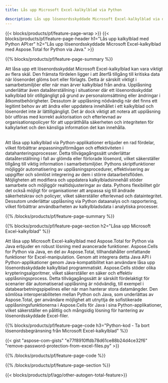 ```yaml
---
title: Lås upp Microsoft Excel-kalkylblad via Python 

description: Lås upp lösenordsskyddade Microsoft Excel-kalkylblad via ditt Python-program.
---
```


{{< blocks/products/pf/feature-page-wrap >}}
{{< blocks/products/pf/feature-page-header h1="Lås upp kalkylblad med Python API:er" h2="Lås upp lösenordsskyddade Microsoft Excel-kalkylblad med Aspose.Total for Python via Java." >}}

{{% blocks/products/pf/feature-page-summary %}}

Att låsa upp ett lösenordsskyddat Microsoft Excel-kalkylblad kan vara viktigt av flera skäl. Den främsta fördelen ligger i att återfå tillgång till kritiska data när lösenordet glöms bort eller förlagts. Detta är särskilt viktigt i samarbetsmiljöer eller när man ärver kalkylblad från andra. Upplåsning underlättar även dataåterställning i situationer där ett lösenordsskyddat kalkylblad blir otillgängligt på grund av personalomsättning eller ändringar i åtkomstbehörigheter. Dessutom är upplåsning nödvändig när det finns ett legitimt behov av att ändra eller uppdatera innehållet i ett kalkylblad och lösenordet inte är lättillgängligt. Det är dock viktigt att notera att upplåsning bör utföras med korrekt auktorisation och efterlevnad av organisationspolicyer för att upprätthålla säkerheten och integriteten för kalkylarket och den känsliga information det kan innehålla.<br /><br />


Att låsa upp kalkylblad via Python-applikationer erbjuder en rad fördelar, vilket förbättrar anpassningsförmågan och effektiviteten i datahanteringsprocesser. Detta tillvägagångssätt underlättar dataåterställning i fall av glömda eller förlorade lösenord, vilket säkerställer tillgång till viktig information i samarbetsmiljöer. Pythons skriptfunktioner möjliggör automatisering av upplåsningsprocedurer, effektivisering av uppgifter och sömlöst integrering av dem i större dataarbetsflöden. Möjligheten att modifiera och uppdatera kalkylbladsinnehåll stöder samarbete och möjliggör realtidsjusteringar av data. Pythons flexibilitet gör det också möjligt för organisationer att anpassa sig till ändrade säkerhetskrav och policyer, vilket säkerställer efterlevnad och dataintegritet. Dessutom underlättar upplåsning via Python dataanalys och rapportering, vilket förbättrar användbarheten av kalkylbladsdata i analytiska processer.

{{% /blocks/products/pf/feature-page-summary  %}}


{{% blocks/products/pf/feature-page-section  h2="Låsa upp Microsoft Excel-kalkylblad" %}}

Att låsa upp Microsoft Excel-kalkylblad med Aspose.Total for Python via Java erbjuder en robust lösning med avancerade funktioner. Aspose.Cells for Python via Java, en del av Aspose.Total, tillhandahåller omfattande funktioner för Excel-manipulation. Genom att integrera detta Java API i Python-applikationer genom Java-kompatibilitet kan användare låsa upp lösenordsskyddade kalkylblad programmatiskt. Aspose.Cells stöder olika krypteringsalgoritmer, vilket säkerställer en säker och effektiv upplåsningsprocess. Detta tillvägagångssätt är särskilt fördelaktigt för scenarier där automatiserad upplåsning är nödvändig, till exempel i databearbetningspipelines eller när man hanterar stora datamängder. Den sömlösa interoperabiliteten mellan Python och Java, som underlättas av Aspose.Total, ger användare möjlighet att utnyttja de sofistikerade upplåsningsfunktionerna i Aspose.Cells för Java i sina Python-applikationer, vilket säkerställer en pålitlig och mångsidig lösning för hantering av lösenordsskyddade Excel-filer.

{{% blocks/products/pf/feature-page-code h3="Python-kod - Ta bort lösenordsbegränsning från Microsoft Excel-kalkylblad" %}}

{{< gist "aspose-com-gists" "e77f8910ffdb78d61ce88b24d4ce32f6" "remove-password-protection-from-excel-files.py" >}}

{{% /blocks/products/pf/feature-page-code  %}}

{{% /blocks/products/pf/feature-page-section %}}

{{< blocks/products/pf/agp/other-autogen-total-feature>}}